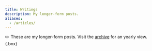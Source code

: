 ```yaml
---
title: Writings
description: My longer-form posts.
aliases:
  - /articles/
---
```


✏️ These are my longer-form posts. Visit the [archive](/writings/archive/) for an yearly view.
{.box}
